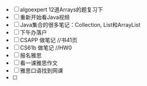 * [ ] algoexpert 12道Arrays的题复习下
* [ ] 重新开始看Java视频
* [ ] Java集合的很多笔记：Collection, List和ArrayList
* [ ] 下午办落户
* [ ] CSAPP 做笔记  //书41页
* [ ] CS61b 做笔记 //HW0
* [ ] 报名雅思
* [ ] 看一课雅思作文
* [ ] 雅思口语找到网课
* [ ] 